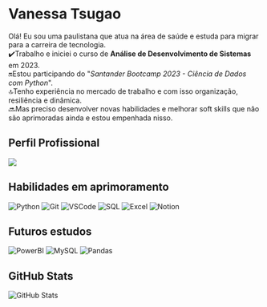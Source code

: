 # Vanessa Tsugao

Olá! Eu sou uma paulistana que atua na área de saúde e estuda para migrar para a carreira de tecnologia. <br>
✔️Trabalho e iniciei o curso de **Análise de Desenvolvimento de Sistemas** em 2023.<br>
🔛Estou participando do "*Santander Bootcamp 2023 - Ciência de Dados com Python*".<br>
🔝Tenho experiência no mercado de trabalho e com isso organização, resiliência e dinâmica.<br>
🔜Mas preciso desenvolver novas habilidades e melhorar soft skills que não são aprimoradas ainda e estou empenhada nisso.

## Perfil Profissional
[![](https://img.shields.io/badge/LinkedIn-0077B5?style=for-the-badge&logo=linkedin&logoColor=white)](https://www.linkedin.com/in/vanessa-tsugao-33a23265/)

## Habilidades em aprimoramento
![Python](https://img.shields.io/badge/Python-B9D3EE?style=for-the-badge&logo=python&logoColor=1C1C1C&labelColor=FFD43B)
![Git](https://img.shields.io/badge/GIT-B9D3EE?style=for-the-badge&logo=git&logoColor=white&labelColor=E44C30)
![VSCode](https://img.shields.io/badge/VSCode-B9D3EE?style=for-the-badge&logo=visual%20studio%20code&logoColor=white&labelColor=0078D4)
![SQL](https://img.shields.io/badge/SQL-B9D3EE?style=for-the-badge&logo=microsoft-sql-server&logoColor=white&labelColor=CC2927)
![Excel](https://img.shields.io/badge/Excel-B9D3EE?style=for-the-badge&logo=microsoft-excel&logoColor=white&labelColor=217346)
![Notion](https://img.shields.io/badge/Notion-B9D3EE?style=for-the-badge&logo=notion&logoColor=white&labelColor=000000)

## Futuros estudos
![PowerBI](https://img.shields.io/badge/PowerBI-F2C811?style=for-the-badge&logo=Power%20BI&logoColor=000010)
![MySQL](https://img.shields.io/badge/MySQL-005C84?style=for-the-badge&logo=mysql&logoColor=white)
![Pandas](https://img.shields.io/badge/Pandas-2C2D72?style=for-the-badge&logo=pandas&logoColor=white)

## GitHub Stats
![GitHub Stats](https://github-readme-stats.vercel.app/api?username=vnstsg&theme=transparent&bg_color=B9D3EE&border_color=B9D3EE&show_icons=true&icon_color=cd9b10&title_color=8b2323&text_color=1c1c1c)